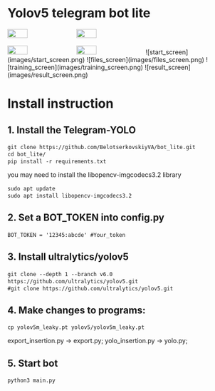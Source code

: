# Yolov5 telegram bot lite

<img src="https://github.com/BelotserkovskiyVA/bot_lite/blob/main/images/start_screen.png" width=30% height=30%> <img src="https://github.com/BelotserkovskiyVA/bot_lite/blob/main/images/files_screen.png" width=30% height=30%>

<img src="https://github.com/BelotserkovskiyVA/bot_lite/blob/main/images/training_screen.png" width=30% height=30%>
<img src="https://github.com/BelotserkovskiyVA/bot_lite/blob/main/images/result_screen.png" width=30% height=30%>
![start_screen](images/start_screen.png)
![files_screen](images/files_screen.png)
![training_screen](images/training_screen.png)
![result_screen](images/result_screen.png)

# Install instruction
## 1. Install the Telegram-YOLO
```
git clone https://github.com/BelotserkovskiyVA/bot_lite.git
cd bot_lite/
pip install -r requirements.txt
```
you may need to install the libopencv-imgcodecs3.2 library
```
sudo apt update
sudo apt install libopencv-imgcodecs3.2
```
## 2. Set a BOT_TOKEN into config.py

```
BOT_TOKEN = '12345:abcde' #Your_token
```
## 3. Install ultralytics/yolov5
```
git clone --depth 1 --branch v6.0 https://github.com/ultralytics/yolov5.git
#git clone https://github.com/ultralytics/yolov5.git
```
## 4. Make changes to programs:  
```
cp yolov5m_leaky.pt yolov5/yolov5m_leaky.pt
```
export_insertion.py -> export.py;
yolo_insertion.py -> yolo.py;
## 5. Start bot
```
python3 main.py
```

